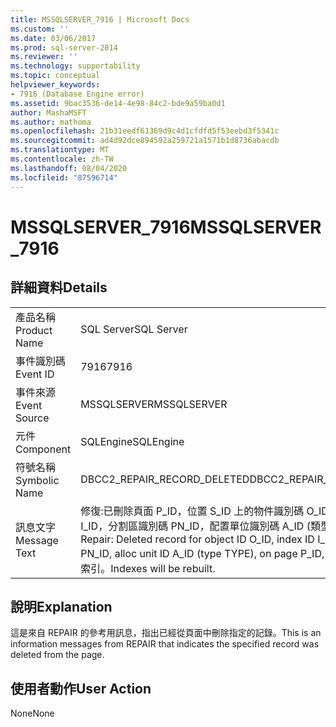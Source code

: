 ```yaml
---
title: MSSQLSERVER_7916 | Microsoft Docs
ms.custom: ''
ms.date: 03/06/2017
ms.prod: sql-server-2014
ms.reviewer: ''
ms.technology: supportability
ms.topic: conceptual
helpviewer_keywords:
- 7916 (Database Engine error)
ms.assetid: 9bac3536-de14-4e98-84c2-bde9a59ba0d1
author: MashaMSFT
ms.author: mathoma
ms.openlocfilehash: 21b31eedf61369d9c4d1cfdfd5f53eebd3f5341c
ms.sourcegitcommit: ad4d92dce894592a259721a1571b1d8736abacdb
ms.translationtype: MT
ms.contentlocale: zh-TW
ms.lasthandoff: 08/04/2020
ms.locfileid: "87596714"
---
```

# <a name="mssqlserver_7916"></a><span data-ttu-id="d7256-102">MSSQLSERVER_7916</span><span class="sxs-lookup"><span data-stu-id="d7256-102">MSSQLSERVER_7916</span></span>
    
## <a name="details"></a><span data-ttu-id="d7256-103">詳細資料</span><span class="sxs-lookup"><span data-stu-id="d7256-103">Details</span></span>  
  
|||  
|-|-|  
|<span data-ttu-id="d7256-104">產品名稱</span><span class="sxs-lookup"><span data-stu-id="d7256-104">Product Name</span></span>|<span data-ttu-id="d7256-105">SQL Server</span><span class="sxs-lookup"><span data-stu-id="d7256-105">SQL Server</span></span>|  
|<span data-ttu-id="d7256-106">事件識別碼</span><span class="sxs-lookup"><span data-stu-id="d7256-106">Event ID</span></span>|<span data-ttu-id="d7256-107">7916</span><span class="sxs-lookup"><span data-stu-id="d7256-107">7916</span></span>|  
|<span data-ttu-id="d7256-108">事件來源</span><span class="sxs-lookup"><span data-stu-id="d7256-108">Event Source</span></span>|<span data-ttu-id="d7256-109">MSSQLSERVER</span><span class="sxs-lookup"><span data-stu-id="d7256-109">MSSQLSERVER</span></span>|  
|<span data-ttu-id="d7256-110">元件</span><span class="sxs-lookup"><span data-stu-id="d7256-110">Component</span></span>|<span data-ttu-id="d7256-111">SQLEngine</span><span class="sxs-lookup"><span data-stu-id="d7256-111">SQLEngine</span></span>|  
|<span data-ttu-id="d7256-112">符號名稱</span><span class="sxs-lookup"><span data-stu-id="d7256-112">Symbolic Name</span></span>|<span data-ttu-id="d7256-113">DBCC2_REPAIR_RECORD_DELETED</span><span class="sxs-lookup"><span data-stu-id="d7256-113">DBCC2_REPAIR_RECORD_DELETED</span></span>|  
|<span data-ttu-id="d7256-114">訊息文字</span><span class="sxs-lookup"><span data-stu-id="d7256-114">Message Text</span></span>|<span data-ttu-id="d7256-115">修復:已刪除頁面 P_ID，位置 S_ID 上的物件識別碼 O_ID，索引識別碼 I_ID，分割區識別碼 PN_ID，配置單位識別碼 A_ID (類型 TYPE) 之記錄。</span><span class="sxs-lookup"><span data-stu-id="d7256-115">Repair: Deleted record for object ID O_ID, index ID I_ID, partition ID PN_ID, alloc unit ID A_ID (type TYPE), on page P_ID, slot S_ID.</span></span> <span data-ttu-id="d7256-116">將會重建索引。</span><span class="sxs-lookup"><span data-stu-id="d7256-116">Indexes will be rebuilt.</span></span>|  
  
## <a name="explanation"></a><span data-ttu-id="d7256-117">說明</span><span class="sxs-lookup"><span data-stu-id="d7256-117">Explanation</span></span>  
 <span data-ttu-id="d7256-118">這是來自 REPAIR 的參考用訊息，指出已經從頁面中刪除指定的記錄。</span><span class="sxs-lookup"><span data-stu-id="d7256-118">This is an information messages from REPAIR that indicates the specified record was deleted from the page.</span></span>  
  
## <a name="user-action"></a><span data-ttu-id="d7256-119">使用者動作</span><span class="sxs-lookup"><span data-stu-id="d7256-119">User Action</span></span>  
 <span data-ttu-id="d7256-120">None</span><span class="sxs-lookup"><span data-stu-id="d7256-120">None</span></span>  
  
  
